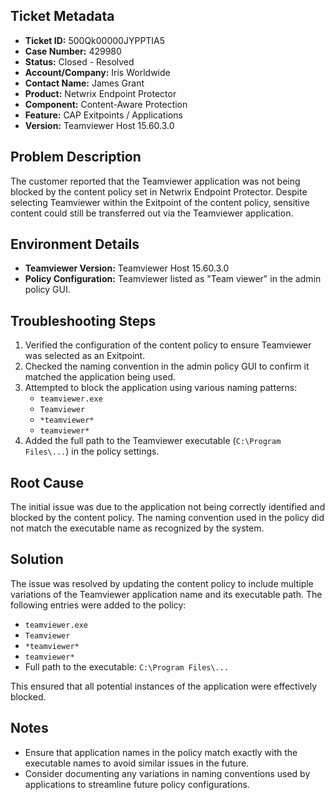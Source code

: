 ## Ticket Metadata
- **Ticket ID:** 500Qk00000JYPPTIA5
- **Case Number:** 429980
- **Status:** Closed - Resolved
- **Account/Company:** Iris Worldwide
- **Contact Name:** James Grant
- **Product:** Netwrix Endpoint Protector
- **Component:** Content-Aware Protection
- **Feature:** CAP Exitpoints / Applications
- **Version:** Teamviewer Host 15.60.3.0

## Problem Description
The customer reported that the Teamviewer application was not being blocked by the content policy set in Netwrix Endpoint Protector. Despite selecting Teamviewer within the Exitpoint of the content policy, sensitive content could still be transferred out via the Teamviewer application.

## Environment Details
- **Teamviewer Version:** Teamviewer Host 15.60.3.0
- **Policy Configuration:** Teamviewer listed as "Team viewer" in the admin policy GUI.

## Troubleshooting Steps
1. Verified the configuration of the content policy to ensure Teamviewer was selected as an Exitpoint.
2. Checked the naming convention in the admin policy GUI to confirm it matched the application being used.
3. Attempted to block the application using various naming patterns:
   - `teamviewer.exe`
   - `Teamviewer`
   - `*teamviewer*`
   - `teamviewer*`
4. Added the full path to the Teamviewer executable (`C:\Program Files\...`) in the policy settings.

## Root Cause
The initial issue was due to the application not being correctly identified and blocked by the content policy. The naming convention used in the policy did not match the executable name as recognized by the system.

## Solution
The issue was resolved by updating the content policy to include multiple variations of the Teamviewer application name and its executable path. The following entries were added to the policy:
- `teamviewer.exe`
- `Teamviewer`
- `*teamviewer*`
- `teamviewer*`
- Full path to the executable: `C:\Program Files\...`

This ensured that all potential instances of the application were effectively blocked.

## Notes
- Ensure that application names in the policy match exactly with the executable names to avoid similar issues in the future.
- Consider documenting any variations in naming conventions used by applications to streamline future policy configurations.